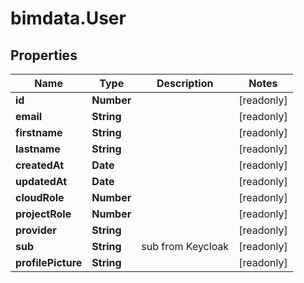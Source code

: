 # bimdata.User

## Properties

Name | Type | Description | Notes
------------ | ------------- | ------------- | -------------
**id** | **Number** |  | [readonly] 
**email** | **String** |  | [readonly] 
**firstname** | **String** |  | [readonly] 
**lastname** | **String** |  | [readonly] 
**createdAt** | **Date** |  | [readonly] 
**updatedAt** | **Date** |  | [readonly] 
**cloudRole** | **Number** |  | [readonly] 
**projectRole** | **Number** |  | [readonly] 
**provider** | **String** |  | [readonly] 
**sub** | **String** | sub from Keycloak | [readonly] 
**profilePicture** | **String** |  | [readonly] 


